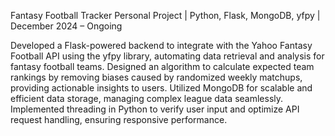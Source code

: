 Fantasy Football Tracker
Personal Project | Python, Flask, MongoDB, yfpy | December 2024 – Ongoing

Developed a Flask-powered backend to integrate with the Yahoo Fantasy Football API using the yfpy library, automating data retrieval and analysis for fantasy football teams.
Designed an algorithm to calculate expected team rankings by removing biases caused by randomized weekly matchups, providing actionable insights to users.
Utilized MongoDB for scalable and efficient data storage, managing complex league data seamlessly.
Implemented threading in Python to verify user input and optimize API request handling, ensuring responsive performance.
